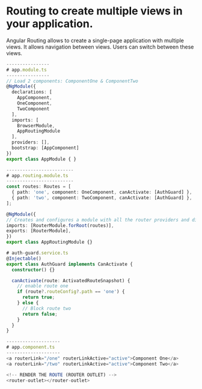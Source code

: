 # Routing to create multiple views in your application.

Angular Routing allows to create a single-page application with multiple views.
It allows navigation between views.
Users can switch between these views.

```ts
----------------
# app.module.ts
----------------
// Load 2 components: ComponentOne & ComponentTwo
@NgModule({
  declarations: [
    AppComponent,
    OneComponent,
    TwoComponent
  ],
  imports: [
    BrowserModule,
    AppRoutingModule
  ],
  providers: [],
  bootstrap: [AppComponent]
})
export class AppModule { }
```

```ts
-------------------------
# app.routing.module.ts
-------------------------
const routes: Routes = [
  { path: 'one', component: OneComponent, canActivate: [AuthGuard] },
  { path: 'two', component: TwoComponent, canActivate: [AuthGuard] },
];

@NgModule({
// Creates and configures a module with all the router providers and directives.
imports: [RouterModule.forRoot(routes)],
exports: [RouterModule],
})
export class AppRoutingModule {}

```

```ts
# auth-guard.service.ts
@Injectable()
export class AuthGuard implements CanActivate {
  constructor() {}

  canActivate(route: ActivatedRouteSnapshot) {
    // enable route one
    if (route?.routeConfig?.path == 'one') {
      return true;
    } else {
      // Block route two
      return false;
    }
  }
}
```

```ts
--------------------
# app.component.ts
--------------------
<a routerLink="/one" routerLinkActive="active">Component One</a>
<a routerLink="/two" routerLinkActive="active">Component Two</a>

<!-- RENDER THE ROUTE (ROUTER OUTLET) -->
<router-outlet></router-outlet>
```
